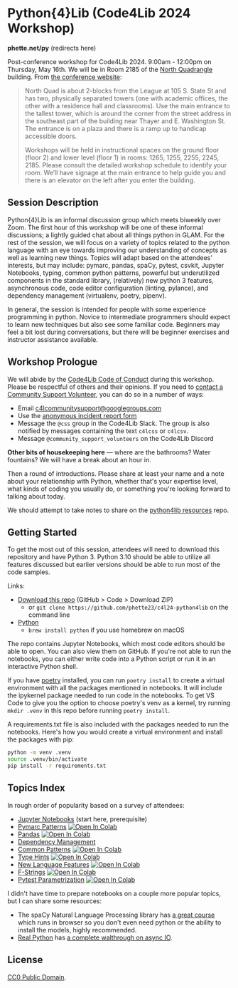 # Python{4}Lib (Code4Lib 2024 Workshop)

**phette.net/py** (redirects here)

Post-conference workshop for Code4Lib 2024. 9:00am - 12:00pm on Thursday, May 16th. We will be in Room 2185 of the [North Quadrangle](https://maps.app.goo.gl/t7WFYLU2UjLJspPB8) building. From [the conference website](https://2024.code4lib.org/general-info/venues/#workshops):

> North Quad is about 2-blocks from the League at 105 S. State St and has two, physically separated towers (one with academic offices, the other with a residence hall and classrooms). Use the main entrance to the tallest tower, which is around the corner from the street address in the southeast part of the building near Thayer and E. Washington St. The entrance is on a plaza and there is a ramp up to handicap accessible doors.
>
> Workshops will be held in instructional spaces on the ground floor (floor 2) and lower level (floor 1) in rooms: 1265, 1255, 2255, 2245, 2185. Please consult the detailed workshop schedule to identify your room. We’ll have signage at the main entrance to help guide you and there is an elevator on the left after you enter the building.

## Session Description

Python{4}Lib is an informal discussion group which meets biweekly over Zoom. The first hour of this workshop will be one of these informal discussions; a lightly guided chat about all things python in GLAM. For the rest of the session, we will focus on a variety of topics related to the python language with an eye towards improving our understanding of concepts as well as learning new things. Topics will adapt based on the attendees' interests, but may include: pymarc, pandas, spaCy, pytest, csvkit, Jupyter Notebooks, typing, common python patterns, powerful but underutilized components in the standard library, (relatively) new python 3 features, asynchronous code, code editor configuration (linting, pylance), and dependency management (virtualenv, poetry, pipenv).

In general, the session is intended for people with some experience programming in python. Novice to intermediate programmers should expect to learn new techniques but also see some familiar code. Beginners may feel a bit lost during conversations, but there will be beginner exercises and instructor assistance available.

## Workshop Prologue

We will abide by the [Code4Lib Code of Conduct](https://2024.code4lib.org/conduct/) during this workshop. Please be respectful of others and their opinions. If you need to [contact a Community Support Volunteer](https://2024.code4lib.org/conduct/#volunteers), you can do so in a number of ways:

- Email c4lcommunitysupport@googlegroups.com
- Use the [anonymous incident report form](https://css4csv.clir.org/anonymous-incident-report-form/)
- Message the `@css` group in the Code4Lib Slack. The group is also notified by messages containing the text `c4lcss` or `c4lcsv`.
- Message `@community_support_volunteers` on the Code4Lib Discord

**Other bits of housekeeping here** — where are the bathrooms? Water fountains? We will have a break about an hour in.

Then a round of introductions. Please share at least your name and a note about your relationship with Python, whether that's your expertise level, what kinds of coding you usually do, or something you're looking forward to talking about today.

We should attempt to take notes to share on the [python4lib resources](https://github.com/code4lib/python4lib-resources) repo.

## Getting Started

To get the most out of this session, attendees will need to download this repository and have Python 3. Python 3.10 should be able to utilize all features discussed but earlier versions should be able to run most of the code samples.

Links:

- [Download this repo](https://github.com/phette23/c4l24-python4lib/archive/refs/heads/main.zip) (GitHub > Code > Download ZIP)
  - or `git clone https://github.com/phette23/c4l24-python4lib` on the command line
- [Python](https://www.python.org/downloads/)
  - `brew install python` if you use homebrew on macOS

The repo contains Jupyter Notebooks, which most code editors should be able to open. You can also view them on GitHub. If you're not able to run the notebooks, you can either write code into a Python script or run it in an interactive Python shell.

If you have [poetry](https://python-poetry.org/) installed, you can run `poetry install` to create a virtual environment with all the packages mentioned in notebooks. It will include the ipykernel package needed to run code in the notebooks. To get VS Code to give you the option to choose poetry's venv as a kernel, try running `mkdir .venv` in this repo before running `poetry install`.

A requirements.txt file is also included with the packages needed to run the notebooks. Here's how you would create a virtual environment and install the packages with pip:

```bash
python -m venv .venv
source .venv/bin/activate
pip install -r requirements.txt
```

## Topics Index

In rough order of popularity based on a survey of attendees:

- [Jupyter Notebooks](./docs/notebooks.md) (start here, prerequisite)
- [Pymarc Patterns](./docs/pymarc.ipynb) [![Open In Colab](https://colab.research.google.com/assets/colab-badge.svg)](https://colab.research.google.com/github/phette23/c4l24-python4lib/blob/main/docs/pymarc.ipynb)
- [Pandas](./docs/pandas.ipynb) [![Open In Colab](https://colab.research.google.com/assets/colab-badge.svg)](https://colab.research.google.com/github/phette23/c4l24-python4lib/blob/main/docs/pandas.ipynb)
- [Dependency Management](./docs/dependencies.md)
- [Common Patterns](./docs/common-patterns.ipynb) [![Open In Colab](https://colab.research.google.com/assets/colab-badge.svg)](https://colab.research.google.com/github/phette23/c4l24-python4lib/blob/main/docs/common-patterns.ipynb)
- [Type Hints](./docs/type-hints.ipynb) [![Open In Colab](https://colab.research.google.com/assets/colab-badge.svg)](https://colab.research.google.com/github/phette23/c4l24-python4lib/blob/main/docs/type-hints.ipynb)
- [New Language Features](./docs/new-features.ipynb) [![Open In Colab](https://colab.research.google.com/assets/colab-badge.svg)](https://colab.research.google.com/github/phette23/c4l24-python4lib/blob/main/docs/new-features.ipynb)
- [F-Strings](./docs/f-strings.ipynb) [![Open In Colab](https://colab.research.google.com/assets/colab-badge.svg)](https://colab.research.google.com/github/phette23/c4l24-python4lib/blob/main/docs/f-strings.ipynb)
- [Pytest Parametrization](./docs/pytest-parametrization.ipynb) [![Open In Colab](https://colab.research.google.com/assets/colab-badge.svg)](https://colab.research.google.com/github/phette23/c4l24-python4lib/blob/main/docs/pytest-parametrization.ipynb)

I didn't have time to prepare notebooks on a couple more popular topics, but I can share some resources:

- The spaCy Natural Language Processing library has [a great course](https://course.spacy.io/en/) which runs in browser so you don't even need python or the ability to install the models, highly recommended.
- [Real Python](https://realpython.com/) has [a complete walthrough on async IO](https://realpython.com/async-io-python/).

## License

[CC0 Public Domain](https://creativecommons.org/publicdomain/zero/1.0/).

